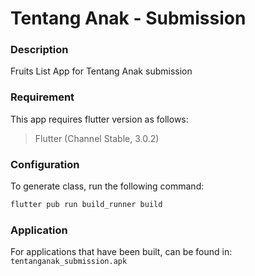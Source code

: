 # Tentang Anak - Submission

### Description
Fruits List App for Tentang Anak submission

### Requirement
This app requires flutter version as follows:
>Flutter (Channel Stable, 3.0.2)

### Configuration
To generate class, run the following command:
```sh 
flutter pub run build_runner build
```

### Application
For applications that have been built, can be found in:
`tentanganak_submission.apk`